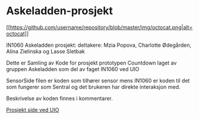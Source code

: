 # Askeladden-prosjekt
[[https://github.com/username/repository/blob/master/img/octocat.png|alt=octocat]]

IN1060 Askeladden prosjekt: deltakere: Mzia Popova, Charlotte Ødegården, Alina Zielinska og Lasse Sletbak

Dette er Samling av Kode for prosjekt prototypen Countdown laget av gruppen Askeladden som del av faget IN1060 ved UIO

SensorSide filen er koden som tilhører sensor mens IN1060 er koden til det som fungerer som Sentral og det brukeren har direkte interaksjon med. 

Beskrivelse av koden finnes i kommentarer.

[Prosjekt side ved UIO](http://www.uio.no/studier/emner/matnat/ifi/IN1060/v18/prosjekter-2018/askeladden/)

